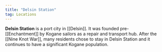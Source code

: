 ```yaml
---
title: "Delsin Station"
tag: Locations
---
```


**Delsin Station** is a port city in [[Delsin]]. It was founded pre-[[Enchantment]] by Kogane sailors as a repair and transport hub. After the [[Nine Knot War]], many residents chose to stay in Delsin Station and it continues to have a significant Kogane population.

